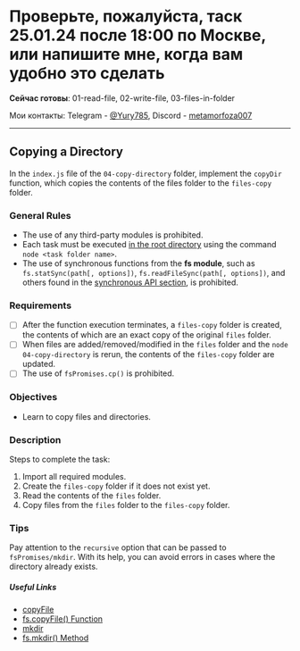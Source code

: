 # **Проверьте, пожалуйста, таск 25.01.24 после 18:00 по Москве, или напишите мне, когда вам удобно это сделать**

**Сейчас готовы**: 01-read-file, 02-write-file, 03-files-in-folder

Мои контакты: Telegram - [@Yury785](https://t.me/Yury785), Discord - [metamorfoza007](https://discord.com/users/220167149979697153)

---

## Copying a Directory

In the `index.js` file of the `04-copy-directory` folder, implement the `copyDir` function, which copies the contents of the files folder to the `files-copy` folder.

### General Rules

- The use of any third-party modules is prohibited.
- Each task must be executed <u>in the root directory</u> using the command `node <task folder name>`.
- The use of synchronous functions from the **fs module**, such as `fs.statSync(path[, options])`, `fs.readFileSync(path[, options])`, and others found in the [synchronous API section](https://nodejs.org/api/fs.html#fs_synchronous_api), is prohibited.

### Requirements

- [ ] After the function execution terminates, a `files-copy` folder is created, the contents of which are an exact copy of the original `files` folder.
- [ ] When files are added/removed/modified in the `files` folder and the `node 04-copy-directory` is rerun, the contents of the `files-copy` folder are updated.
- [ ] The use of `fsPromises.cp()` is prohibited.

### Objectives

- Learn to copy files and directories.

### Description

Steps to complete the task:

1. Import all required modules.
2. Create the `files-copy` folder if it does not exist yet.
3. Read the contents of the `files` folder.
4. Copy files from the `files` folder to the `files-copy` folder.

### Tips

Pay attention to the `recursive` option that can be passed to `fsPromises/mkdir`. With its help, you can avoid errors in cases where the directory already exists.

##### Useful Links

- [copyFile](https://nodejs.org/api/fs.html#fs_fspromises_copyfile_src_dest_mode)
- [fs.copyFile() Function](https://www.geeksforgeeks.org/node-js-fs-copyfile-function/)
- [mkdir](https://nodejs.org/api/fs.html#fs_fspromises_mkdir_path_options)
- [fs.mkdir() Method](https://www.geeksforgeeks.org/node-js-fs-mkdir-method/)
